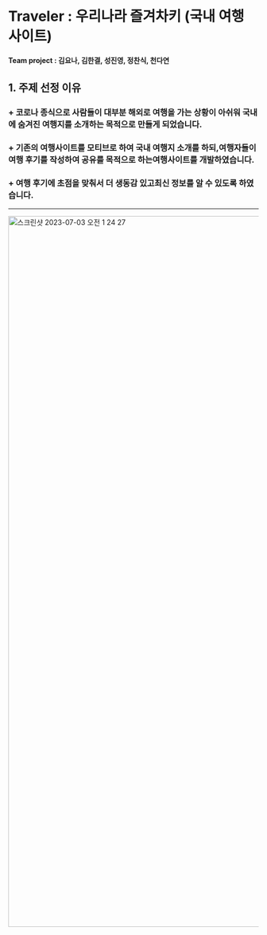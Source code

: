 # Traveler : 우리나라 즐겨차키 (국내 여행 사이트)
#### Team project : 김요나, 김한결, 성진영, 정찬식, 천다연
## 1. 주제 선정 이유
 ### + 코로나 종식으로 사람들이 대부분 해외로 여행을 가는 상황이 아쉬워 국내에 숨겨진 여행지를 소개하는 목적으로 만들게 되었습니다. 
 ### + 기존의 여행사이트를 모티브로 하여 국내 여행지 소개를 하되,여행자들이 여행 후기를 작성하여 공유를 목적으로 하는여행사이트를 개발하였습니다.
 ### + 여행 후기에 초점을 맞춰서 더 생동감 있고최신 정보를 알 수 있도록 하였습니다.
---
<img width="1427" alt="스크린샷 2023-07-03 오전 1 24 27" src="https://github.com/cdayeon/Traveler_Web/assets/119835857/eb6d439b-722c-4bbd-b3e2-b0189ead9ed3">
